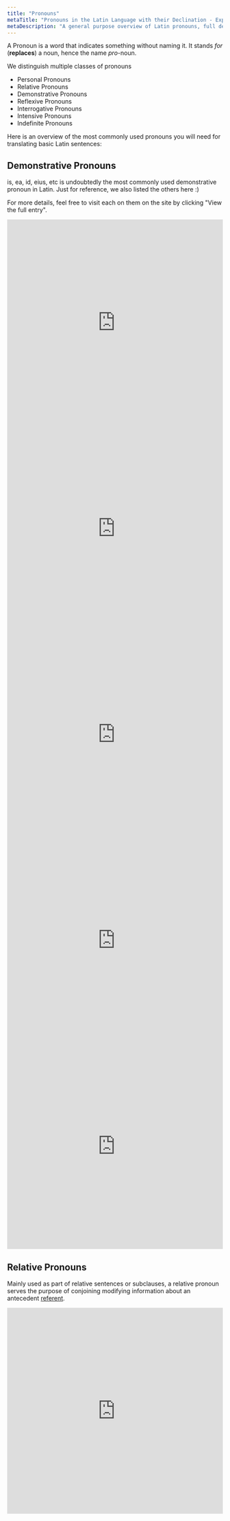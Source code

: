 ```yaml
---
title: "Pronouns"
metaTitle: "Pronouns in the Latin Language with their Declination - Explained!"
metaDescription: "A general purpose overview of Latin pronouns, full declension and usage details in this cheat sheet for easy learning!"
---
```


A Pronoun is a word that indicates something without naming it. It stands *for* (**replaces**) a noun, hence the name *pro*-noun.

We distinguish multiple classes of pronouns

- Personal Pronouns
- Relative Pronouns
- Demonstrative Pronouns
- Reflexive Pronouns
- Interrogative Pronouns
- Intensive Pronouns
- Indefinite Pronouns

Here is an overview of the most commonly used pronouns you will need for translating basic Latin sentences:

## Demonstrative Pronouns

is, ea, id, eius, etc is undoubtedly the most commonly used demonstrative pronoun in Latin. Just for reference, we also listed the others here :)

For more details, feel free to visit each on them on the site by clicking "View the full entry".

<iframe src="https://www.latin-is-simple.com/en/vocabulary/dempron/1/embed/" width="100%" height="480" scrolling="no" frameborder="no"></iframe>

<iframe src="https://www.latin-is-simple.com/en/vocabulary/dempron/2/embed/" width="100%" height="480" scrolling="no" frameborder="no"></iframe>

<iframe src="https://www.latin-is-simple.com/en/vocabulary/dempron/3/embed/" width="100%" height="480" scrolling="no" frameborder="no"></iframe>

<iframe src="https://www.latin-is-simple.com/en/vocabulary/dempron/4/embed/" width="100%" height="480" scrolling="no" frameborder="no"></iframe>

<iframe src="https://www.latin-is-simple.com/en/vocabulary/dempron/5/embed/" width="100%" height="480" scrolling="no" frameborder="no"></iframe>

## Relative Pronouns

Mainly used as part of relative sentences or subclauses, a relative pronoun serves the purpose of conjoining modifying information about an antecedent [referent](https://en.wikipedia.org/wiki/Referent).

<iframe src="https://www.latin-is-simple.com/en/vocabulary/relpron/1/embed/" width="100%" height="480" scrolling="no" frameborder="no"></iframe>

